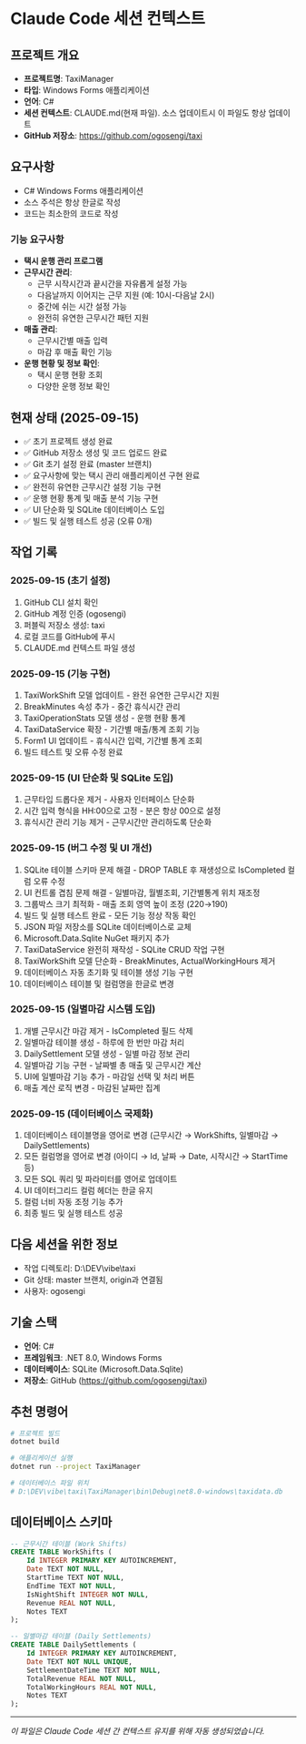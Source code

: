 # Claude Code 세션 컨텍스트

## 프로젝트 개요
- **프로젝트명**: TaxiManager
- **타입**: Windows Forms 애플리케이션
- **언어**: C#
- **세션 컨텍스트**: CLAUDE.md(현재 파일). 소스 업데이트시 이 파일도 항상 업데이트
- **GitHub 저장소**: https://github.com/ogosengi/taxi


## 요구사항
- C# Windows Forms 애플리케이션
- 소스 주석은 항상 한글로 작성
- 코드는 최소한의 코드로 작성

### 기능 요구사항
- **택시 운행 관리 프로그램**
- **근무시간 관리**:
  - 근무 시작시간과 끝시간을 자유롭게 설정 가능
  - 다음날까지 이어지는 근무 지원 (예: 10시-다음날 2시)
  - 중간에 쉬는 시간 설정 가능
  - 완전히 유연한 근무시간 패턴 지원
- **매출 관리**:
  - 근무시간별 매출 입력
  - 마감 후 매출 확인 기능
- **운행 현황 및 정보 확인**:
  - 택시 운행 현황 조회
  - 다양한 운행 정보 확인

## 현재 상태 (2025-09-15)
- ✅ 초기 프로젝트 생성 완료
- ✅ GitHub 저장소 생성 및 코드 업로드 완료
- ✅ Git 초기 설정 완료 (master 브랜치)
- ✅ 요구사항에 맞는 택시 관리 애플리케이션 구현 완료
- ✅ 완전히 유연한 근무시간 설정 기능 구현
- ✅ 운행 현황 통계 및 매출 분석 기능 구현
- ✅ UI 단순화 및 SQLite 데이터베이스 도입
- ✅ 빌드 및 실행 테스트 성공 (오류 0개)

## 작업 기록
### 2025-09-15 (초기 설정)
1. GitHub CLI 설치 확인
2. GitHub 계정 인증 (ogosengi)
3. 퍼블릭 저장소 생성: taxi
4. 로컬 코드를 GitHub에 푸시
5. CLAUDE.md 컨텍스트 파일 생성

### 2025-09-15 (기능 구현)
1. TaxiWorkShift 모델 업데이트 - 완전 유연한 근무시간 지원
2. BreakMinutes 속성 추가 - 중간 휴식시간 관리
3. TaxiOperationStats 모델 생성 - 운행 현황 통계
4. TaxiDataService 확장 - 기간별 매출/통계 조회 기능
5. Form1 UI 업데이트 - 휴식시간 입력, 기간별 통계 조회
6. 빌드 테스트 및 오류 수정 완료

### 2025-09-15 (UI 단순화 및 SQLite 도입)
1. 근무타입 드롭다운 제거 - 사용자 인터페이스 단순화
2. 시간 입력 형식을 HH:00으로 고정 - 분은 항상 00으로 설정
3. 휴식시간 관리 기능 제거 - 근무시간만 관리하도록 단순화

### 2025-09-15 (버그 수정 및 UI 개선)
1. SQLite 테이블 스키마 문제 해결 - DROP TABLE 후 재생성으로 IsCompleted 컬럼 오류 수정
2. UI 컨트롤 겹침 문제 해결 - 일별마감, 월별조회, 기간별통계 위치 재조정
3. 그룹박스 크기 최적화 - 매출 조회 영역 높이 조정 (220→190)
4. 빌드 및 실행 테스트 완료 - 모든 기능 정상 작동 확인
4. JSON 파일 저장소를 SQLite 데이터베이스로 교체
5. Microsoft.Data.Sqlite NuGet 패키지 추가
6. TaxiDataService 완전히 재작성 - SQLite CRUD 작업 구현
7. TaxiWorkShift 모델 단순화 - BreakMinutes, ActualWorkingHours 제거
8. 데이터베이스 자동 초기화 및 테이블 생성 기능 구현
9. 데이터베이스 테이블 및 컬럼명을 한글로 변경

### 2025-09-15 (일별마감 시스템 도입)
1. 개별 근무시간 마감 제거 - IsCompleted 필드 삭제
2. 일별마감 테이블 생성 - 하루에 한 번만 마감 처리
3. DailySettlement 모델 생성 - 일별 마감 정보 관리
4. 일별마감 기능 구현 - 날짜별 총 매출 및 근무시간 계산
5. UI에 일별마감 기능 추가 - 마감일 선택 및 처리 버튼
6. 매출 계산 로직 변경 - 마감된 날짜만 집계

### 2025-09-15 (데이터베이스 국제화)
1. 데이터베이스 테이블명을 영어로 변경 (근무시간 → WorkShifts, 일별마감 → DailySettlements)
2. 모든 컬럼명을 영어로 변경 (아이디 → Id, 날짜 → Date, 시작시간 → StartTime 등)
3. 모든 SQL 쿼리 및 파라미터를 영어로 업데이트
4. UI 데이터그리드 컬럼 헤더는 한글 유지
5. 컬럼 너비 자동 조정 기능 추가
6. 최종 빌드 및 실행 테스트 성공

## 다음 세션을 위한 정보
- 작업 디렉토리: D:\DEV\vibe\taxi
- Git 상태: master 브랜치, origin과 연결됨
- 사용자: ogosengi

## 기술 스택
- **언어**: C#
- **프레임워크**: .NET 8.0, Windows Forms
- **데이터베이스**: SQLite (Microsoft.Data.Sqlite)
- **저장소**: GitHub (https://github.com/ogosengi/taxi)

## 추천 명령어
```bash
# 프로젝트 빌드
dotnet build

# 애플리케이션 실행
dotnet run --project TaxiManager

# 데이터베이스 파일 위치
# D:\DEV\vibe\taxi\TaxiManager\bin\Debug\net8.0-windows\taxidata.db
```

## 데이터베이스 스키마
```sql
-- 근무시간 테이블 (Work Shifts)
CREATE TABLE WorkShifts (
    Id INTEGER PRIMARY KEY AUTOINCREMENT,
    Date TEXT NOT NULL,
    StartTime TEXT NOT NULL,
    EndTime TEXT NOT NULL,
    IsNightShift INTEGER NOT NULL,
    Revenue REAL NOT NULL,
    Notes TEXT
);

-- 일별마감 테이블 (Daily Settlements)
CREATE TABLE DailySettlements (
    Id INTEGER PRIMARY KEY AUTOINCREMENT,
    Date TEXT NOT NULL UNIQUE,
    SettlementDateTime TEXT NOT NULL,
    TotalRevenue REAL NOT NULL,
    TotalWorkingHours REAL NOT NULL,
    Notes TEXT
);
```

---
*이 파일은 Claude Code 세션 간 컨텍스트 유지를 위해 자동 생성되었습니다.*